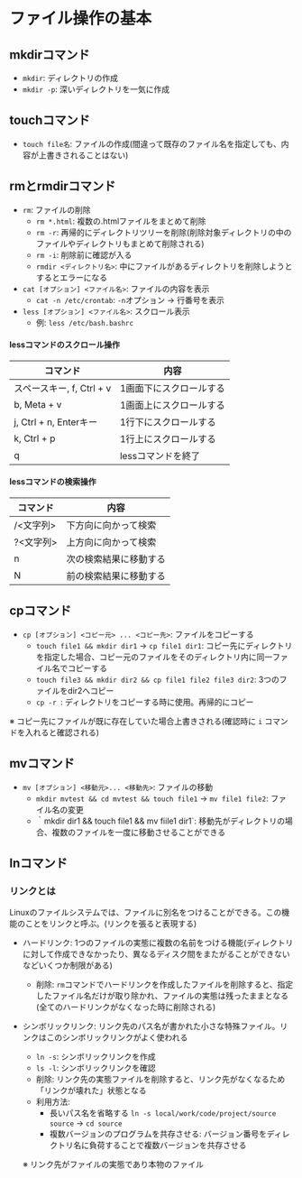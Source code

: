# ファイル操作の基本

## mkdirコマンド
- `mkdir`: ディレクトリの作成
- `mkdir -p`: 深いディレクトリを一気に作成

## touchコマンド
- `touch file名`: ファイルの作成(間違って既存のファイル名を指定しても、内容が上書きされることはない)

## rmとrmdirコマンド
- `rm`: ファイルの削除
  - `rm *.html`: 複数の.htmlファイルをまとめて削除
  - `rm -r`: 再帰的にディレクトリツリーを削除(削除対象ディレクトリの中のファイルやディレクトリもまとめて削除される)
  - `rm -i`: 削除前に確認が入る
  - `rmdir <ディレクトリ名>`: 中にファイルがあるディレクトリを削除しようとするとエラーになる
- `cat [オプション] <ファイル名>`: ファイルの内容を表示
  - `cat -n /etc/crontab`: `-n`オプション -> 行番号を表示
- `less [オプション] <ファイル名>`: スクロール表示
  - 例: `less /etc/bash.bashrc`

#### lessコマンドのスクロール操作
| コマンド | 内容                         |
| ------- | -------------------------- |
| スペースキー, f, Ctrl + v | 1画面下にスクロールする | 
| b, Meta + v             | 1画面上にスクロールする |
| j, Ctrl + n, Enterキー   | 1行下にスクロールする |
| k, Ctrl + p             | 1行上にスクロールする |
| q                       | lessコマンドを終了 |

#### lessコマンドの検索操作
| コマンド | 内容                         |
| ------- | -------------------------- |
| /<文字列> | 下方向に向かって検索 | 
| ?<文字列> | 上方向に向かって検索 | 
| n        | 次の検索結果に移動する | 
| N        | 前の検索結果に移動する | 

## cpコマンド
- `cp [オプション] <コピー元> ... <コピー先>`: ファイルをコピーする
  - `touch file1 && mkdir dir1` -> `cp file1 dir1`: コピー先にディレクトリを指定した場合、コピー元のファイルをそのディレクトリ内に同一ファイル名でコピーする
  - `touch file3 && mkdir dir2 && cp file1 file2 file3 dir2`: 3つのファイルをdir2へコピー
  - `cp -r `: ディレクトリをコピーする時に使用。再帰的にコピー

※ コピー先にファイルが既に存在していた場合上書きされる(確認時に `i` コマンドを入れると確認される)  


## mvコマンド
- `mv [オプション] <移動元>... <移動先>`: ファイルの移動
  - `mkdir mvtest && cd mvtest && touch file1` -> `mv file1 file2`: ファイル名の変更
  - ｀mkdir dir1 && touch file1 && mv fiile1 dir1`: 移動先がディレクトリの場合、複数のファイルを一度に移動させることができる

## lnコマンド
### リンクとは
Linuxのファイルシステムでは、ファイルに別名をつけることができる。この機能のことをリンクと呼ぶ。(リンクを張ると表現する)   

- ハードリンク: 1つのファイルの実態に複数の名前をつける機能(ディレクトリに対して作成できなかったり、異なるディスク間をまたがることができないなどいくつか制限がある)
  - 削除: `rm`コマンドでハードリンクを作成したファイルを削除すると、指定したファイル名だけが取り除かれ、ファイルの実態は残ったままとなる(全てのハードリンクがなくなった時に削除される)
- シンボリックリンク: リンク先のパス名が書かれた小さな特殊ファイル。リンクはこのシンボリックリンクがよく使われる
  - `ln -s`: シンボリックリンクを作成
  - `ls -l`: シンボリックリンクを確認
  - 削除: リンク先の実態ファイルを削除すると、リンク先がなくなるため「リンクが壊れた」状態となる
  - 利用方法:
    - 長いパス名を省略する `ln -s local/work/code/project/source source` -> `cd source`
    - 複数バージョンのプログラムを共存させる: バージョン番号をディレクトリ名に負荷することで複数バージョンを共存させる

  ※ リンク先がファイルの実態であり本物のファイル






